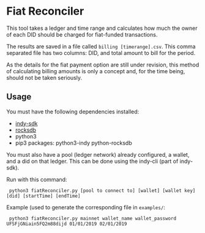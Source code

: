 # Fiat Reconciler

This tool takes a ledger and time range and calculates how much the owner of each DID should be charged for fiat-funded transactions. 

The results are saved in a file called `billing [timerange].csv`. This comma separated file has two columns: DID, and total amount to bill for the period.

As the details for the fiat payment option are still under revision, this method of calculating billing amounts is only a concept and, for the time being, should not be taken seriously.

## Usage

You must have the following dependencies installed:
- [indy-sdk](https://github.com/hyperledger/indy-sdk) 
- [rocksdb](https://github.com/facebook/rocksdb/blob/master/INSTALL.md)
- python3
- pip3 packages: python3-indy python-rocksdb  


You must also have a pool (ledger network) already configured, a wallet, and a did on that ledger. This can be done using the indy-cli (part of indy-sdk).

Run with this command:

``` python3 fiatReconciler.py [pool to connect to] [wallet] [wallet key] [did] [startTime] [endTime]```

Example (used to generate the corresponding file in `examples/`:

``` python3 fiatReconciler.py mainnet wallet_name wallet_password UFSFjGNiain5FQ2m88dijd 01/01/2019 02/01/2019```
